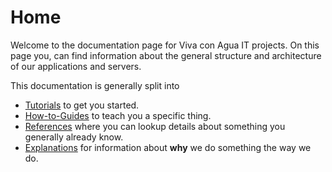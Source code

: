# Home

Welcome to the documentation page for Viva con Agua IT projects. 
On this page you, can find information about the general structure and architecture of our applications and servers.

This documentation is generally split into

- [Tutorials](/tutorials/) to get you started.
- [How-to-Guides](/how-to-guides/) to teach you a specific thing.
- [References](/references/) where you can lookup details about something you generally already know.
- [Explanations](/explanations/) for information about **why** we do something the way we do.
